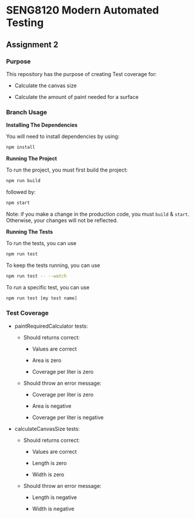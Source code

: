 # SENG8120 Modern Automated Testing 
## Assignment 2

### Purpose

This repository has the purpose of creating Test coverage for:

- Calculate the canvas size

- Calculate the amount of paint needed for a surface

### Branch Usage

**Installing The Dependencies**

You will need to install dependencies by using:

```bash
npm install
```

**Running The Project**

To run the project, you must first build the project:

```bash
npm run build
```

followed by:

```bash
npm start
```

Note:  if you make a change in the production code, you must `build` & `start`.
Otherwise, your changes will not be reflected.

**Running The Tests**

To run the tests, you can use

```bash
npm run test
```

To keep the tests running, you can use

```bash
npm run test -- --watch
```

To run a specific test, you can use

```bash
npm run test [my test name]
```

### Test Coverage

- paintRequiredCalculator tests:
  
  - Should returns correct:
    
    - Values are correct
      
    - Area is zero
    
    - Coverage per liter is zero
   
  - Should throw an error message:
    
    - Coverage per liter is zero
      
    - Area is negative
    
    - Coverage per liter is negative
 
- calculateCanvasSize tests:

  - Should returns correct:
    
    - Values are correct
      
    - Length is zero
    
    - Width is zero
   
  - Should throw an error message:
    
    - Length is negative
      
    - Width is negative